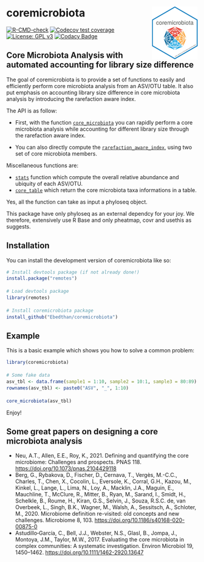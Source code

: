 # coremicrobiota <img src="man/figures/logo.png" align="right" width="120" />

<!-- badges: start -->
[![R-CMD-check](https://github.com/Ebedthan/coremicrobiota/workflows/R-CMD-check/badge.svg)](https://github.com/Ebedthan/coremicrobiota/actions)
[![Codecov test coverage](https://codecov.io/gh/Ebedthan/coremicrobiota/branch/main/graph/badge.svg)](https://app.codecov.io/gh/Ebedthan/coremicrobiota?branch=main)
[![License: GPL v3](https://img.shields.io/badge/License-GPLv3-blue.svg)](https://www.gnu.org/licenses/gpl-3.0)
[![Codacy Badge](https://app.codacy.com/project/badge/Grade/08d7c6cba76849f4bfae2cc3f0ef5b17)](https://www.codacy.com/gh/Ebedthan/coremicrobiota/dashboard?utm_source=github.com&amp;utm_medium=referral&amp;utm_content=Ebedthan/coremicrobiota&amp;utm_campaign=Badge_Grade)
<!-- badges: end -->

## Core Microbiota Analysis with automated accounting for library size difference

The goal of coremicrobiota is to provide a set of functions to easily and efficiently perform core microbiota analysis from an ASV/OTU table. It also put emphasis on accounting library size difference in core microbiota analysis by introducing the rarefaction aware index. 

The API is as follow:

*  First, with the function [`core_microbiota`](https://ebedthan.github.io/coremicrobiota/reference/core_microbiota.html) you can rapidly perform a core microbiota analysis while accounting for different library size through the rarefaction aware index.

*  You can also directly compute the [`rarefaction_aware_index`](https://ebedthan.github.io/coremicrobiota/reference/rarefaction_aware_index.html), using two set of core microbiota members.

Miscellaneous functions are:

*  [`stats`](https://ebedthan.github.io/coremicrobiota/reference/stats.html) function which compute the overall relative abundance and ubiquity of each ASV/OTU.
*  [`core_table`](https://ebedthan.github.io/coremicrobiota/reference/core_table.html) which return the core microbiota taxa informations in a table.

Yes, all the function can take as input a phyloseq object.

This package have only phyloseq as an external dependcy for your joy. We therefore,
extensively use R Base and only pheatmap, covr and usethis as suggests.

## Installation

You can install the development version of coremicrobiota like so:

``` r
# Install devtools package (if not already done!)
install.package("remotes")

# Load devtools package
library(remotes)

# Install coremicrobiota package
install_github("Ebedthan/coremicrobiota")
```

## Example

This is a basic example which shows you how to solve a common problem:

``` r
library(coremicrobiota)

# Some fake data
asv_tbl <- data.frame(sample1 = 1:10, sample2 = 10:1, sample3 = 80:89)
rownames(asv_tbl) <- paste0("ASV", "_", 1:10)

core_microbiota(asv_tbl)
```

Enjoy!

## Some great papers on designing a core microbiota analysis

*  Neu, A.T., Allen, E.E., Roy, K., 2021. Defining and quantifying the core microbiome: Challenges and prospects. PNAS 118. https://doi.org/10.1073/pnas.2104429118
*  Berg, G., Rybakova, D., Fischer, D., Cernava, T., Vergès, M.-C.C., Charles, T., Chen, X., Cocolin, L., Eversole, K., Corral, G.H., Kazou, M., Kinkel, L., Lange, L., Lima, N., Loy, A., Macklin, J.A., Maguin, E., Mauchline, T., McClure, R., Mitter, B., Ryan, M., Sarand, I., Smidt, H., Schelkle, B., Roume, H., Kiran, G.S., Selvin, J., Souza, R.S.C. de, van Overbeek, L., Singh, B.K., Wagner, M., Walsh, A., Sessitsch, A., Schloter, M., 2020. Microbiome definition re-visited: old concepts and new challenges. Microbiome 8, 103. https://doi.org/10.1186/s40168-020-00875-0
*  Astudillo‐García, C., Bell, J.J., Webster, N.S., Glasl, B., Jompa, J., Montoya, J.M., Taylor, M.W., 2017. Evaluating the core microbiota in complex communities: A systematic investigation. Environ Microbiol 19, 1450–1462. https://doi.org/10.1111/1462-2920.13647







